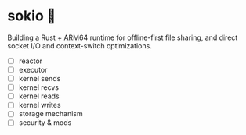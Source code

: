 # sokio 🌟
Building a Rust + ARM64 runtime for offline-first file sharing, and direct socket I/O and context-switch optimizations.

- [ ] reactor
- [ ] executor
- [ ] kernel sends
- [ ] kernel recvs
- [ ] kernel reads
- [ ] kernel writes
- [ ] storage mechanism
- [ ] security & mods